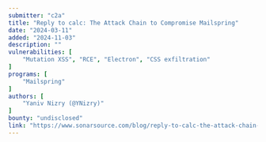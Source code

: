 ```yaml
---
submitter: "c2a"
title: "Reply to calc: The Attack Chain to Compromise Mailspring"
date: "2024-03-11"
added: "2024-11-03"
description: ""
vulnerabilities: [
    "Mutation XSS", "RCE", "Electron", "CSS exfiltration"
]
programs: [
    "Mailspring"
]
authors: [
    "Yaniv Nizry (@YNizry)"
]
bounty: "undisclosed"
link: "https://www.sonarsource.com/blog/reply-to-calc-the-attack-chain-to-compromise-mailspring/"
---
```




